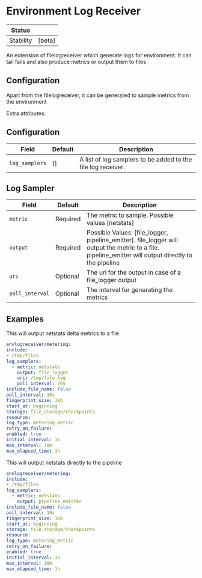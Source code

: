 # Environment Log Receiver

| Status        |           |
| ------------- |-----------|
| Stability     | [beta]   |


An extension of filelogreceiver which generate logs for environment. It can tail fails and also produce metrics or output them to files

## Configuration

Apart from the filelogreceiver, it can be generated to sample metrics from the environment

Extra attributes:

## Configuration

| Field          | Default | Description                                                  |
|----------------|---------|--------------------------------------------------------------|
| `log_samplers` | []      | A list of log samplers to be added to the file log receiver. |

## Log Sampler

| Field           | Default  | Description                                                                                                                                           |
|-----------------|----------|-------------------------------------------------------------------------------------------------------------------------------------------------------|
| `metric`        | Required | The metric to sample. Possible values [netstats]                                                                                                      |
| `output`        | Required | Possible Values: [file_logger, pipeline_emitter]. file_logger will output the metric to a file. pipeline_emitter will output directly to the pipeline |
| `uri`           | Optional | The uri for the output in case of a file_logger output                                                                                                |
| `poll_interval` | Optional | The interval for generating the metrics                                                                                                               |


## Examples

This will output netstats delta metrics to a file
```yaml
envlogreceiver/metering:
include:
- /tmp/files
log_samplers:
  - metric: netstats
    output: file_logger
    uri: /tmp/file.log
    poll_interval: 20s
include_file_name: false
poll_interval: 10s
fingerprint_size: 1kb
start_at: beginning
storage: file_storage/checkpoints
resource:
log_type: metering_metric
retry_on_failure:
enabled: true
initial_interval: 1s
max_interval: 10m
max_elapsed_time: 1h
```

This will output netstats directly to the pipeline
```yaml
envlogreceiver/metering:
include:
- /tmp/files
log_samplers:
  - metric: netstats
    output: pipeline_emitter
include_file_name: false
poll_interval: 10s
fingerprint_size: 1kb
start_at: beginning
storage: file_storage/checkpoints
resource:
log_type: metering_metric
retry_on_failure:
enabled: true
initial_interval: 1s
max_interval: 10m
max_elapsed_time: 1h
```
